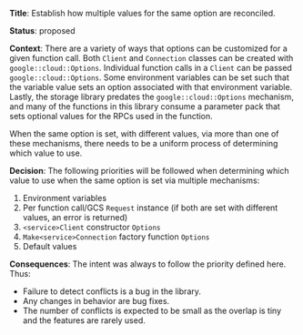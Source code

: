 **Title**: Establish how multiple values for the same option are reconciled.

**Status**: proposed

**Context**: There are a variety of ways that options can be customized for a
given function call. Both `Client` and `Connection` classes can be created with
`google::cloud::Options`. Individual function calls in a `Client` can be passed
`google::cloud::Options`. Some environment variables can be set such that the
variable value sets an option associated with that environment variable. Lastly,
the storage library predates the `google::cloud::Options` mechanism, and many of
the functions in this library consume a parameter pack that sets optional values
for the RPCs used in the function.

When the same option is set, with different values, via more than one of these
mechanisms, there needs to be a uniform process of determining which value to
use.

**Decision**: The following priorities will be followed when determining which
value to use when the same option is set via multiple mechanisms:

1. Environment variables
1. Per function call/GCS `Request` instance (if both are set with different values, an error is returned)
1. `<service>Client` constructor `Options`
1. `Make<service>Connection` factory function `Options`
1. Default values

**Consequences**: The intent was always to follow the priority defined here.
Thus:

- Failure to detect conflicts is a bug in the library.
- Any changes in behavior are bug fixes.
- The number of conflicts is expected to be small as the overlap is tiny and the features are rarely used.
